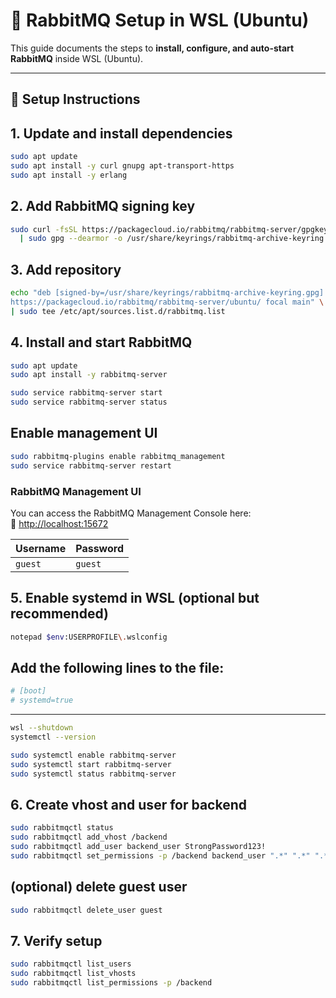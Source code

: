 # 🐇 RabbitMQ Setup in WSL (Ubuntu)

This guide documents the steps to **install, configure, and auto-start RabbitMQ** inside WSL (Ubuntu).

---

## 🚀 Setup Instructions

## 1. Update and install dependencies
```bash
sudo apt update
sudo apt install -y curl gnupg apt-transport-https
sudo apt install -y erlang
```

## 2. Add RabbitMQ signing key
```bash
sudo curl -fsSL https://packagecloud.io/rabbitmq/rabbitmq-server/gpgkey \
  | sudo gpg --dearmor -o /usr/share/keyrings/rabbitmq-archive-keyring.gpg
```

## 3. Add repository
```bash
echo "deb [signed-by=/usr/share/keyrings/rabbitmq-archive-keyring.gpg] \
https://packagecloud.io/rabbitmq/rabbitmq-server/ubuntu/ focal main" \
| sudo tee /etc/apt/sources.list.d/rabbitmq.list
```

## 4. Install and start RabbitMQ
```bash
sudo apt update
sudo apt install -y rabbitmq-server

sudo service rabbitmq-server start
sudo service rabbitmq-server status
```

## Enable management UI
```bash
sudo rabbitmq-plugins enable rabbitmq_management
sudo service rabbitmq-server restart
```

### RabbitMQ Management UI

You can access the RabbitMQ Management Console here:  
🔗 [http://localhost:15672](http://localhost:15672)

| Username | Password |
|----------|----------|
| `guest`  | `guest`  |


## 5. Enable systemd in WSL (optional but recommended)
```bash
notepad $env:USERPROFILE\.wslconfig
```

## Add the following lines to the file:
```bash
# [boot]
# systemd=true
```
---
```bash
wsl --shutdown
systemctl --version

sudo systemctl enable rabbitmq-server
sudo systemctl start rabbitmq-server
sudo systemctl status rabbitmq-server
```

## 6. Create vhost and user for backend
```bash
sudo rabbitmqctl status
sudo rabbitmqctl add_vhost /backend
sudo rabbitmqctl add_user backend_user StrongPassword123!
sudo rabbitmqctl set_permissions -p /backend backend_user ".*" ".*" ".*"
```

## (optional) delete guest user
```bash
sudo rabbitmqctl delete_user guest
```

## 7. Verify setup
```bash
sudo rabbitmqctl list_users
sudo rabbitmqctl list_vhosts
sudo rabbitmqctl list_permissions -p /backend
```
